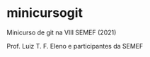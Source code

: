 # minicursogit

Minicurso de git na VIII SEMEF (2021)

Prof. Luiz T. F. Eleno e participantes da SEMEF